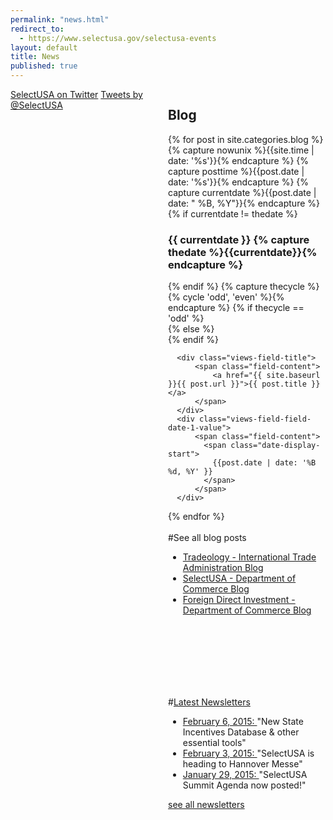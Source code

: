 ```yaml
---
permalink: "news.html"
redirect_to:
  - https://www.selectusa.gov/selectusa-events
layout: default
title: News
published: true
---
```


<div style="float:left;
width:50%;
overflow:hidden;">
<a href="https://twitter.com/selectusa">SelectUSA on Twitter</a>
 <a class="twitter-timeline" width="450" href="https://twitter.com/SelectUSA" data-widget-id="560467615035187200">Tweets by @SelectUSA</a>
<script>!function(d,s,id){var js,fjs=d.getElementsByTagName(s)[0],p=/^http:/.test(d.location)?'http':'https';if(!d.getElementById(id)){js=d.createElement(s);js.id=id;js.src=p+"://platform.twitter.com/widgets.js";fjs.parentNode.insertBefore(js,fjs);}}(document,"script","twitter-wjs");</script>
</div>

<div style="float:left;
width:50%;
overflow:hidden;">
<div id="block-menu-menu-testimonials-chose-usa" class="block block-menu" ><h2>Blog</h2> 

<div class="view view-upcoming-events view-id-upcoming_events view-display-id-page_1 advanced-filtered-search view-dom-id-1">
{% for post in site.categories.blog  %}
{% capture nowunix %}{{site.time  | date: '%s'}}{% endcapture %}
{% capture posttime %}{{post.date | date: '%s'}}{% endcapture %}
    {% capture currentdate %}{{post.date | date: " %B, %Y"}}{% endcapture %}
    {% if currentdate != thedate %}
    <h3><span class="date-display-single">  {{ currentdate }}
    {% capture thedate %}{{currentdate}}{% endcapture %} </span></h3>
    {% endif %}
     {% capture thecycle %}{% cycle 'odd', 'even' %}{% endcapture %}
        {% if thecycle == 'odd' %}
          <div class="views-row-2 views-row-even views-row-last">
        {% else %}
          <div class="views-row-1 views-row-odd views-row-first views-row-first">
        {% endif %}
 
      <div class="views-field-title">
          <span class="field-content">
              <a href="{{ site.baseurl }}{{ post.url }}">{{ post.title }}</a>
          </span>
      </div>
      <div class="views-field-field-date-1-value">
          <span class="field-content">
            <span class="date-display-start">
              {{post.date | date: '%B %d, %Y' }} 
            </span>
          </span>
      </div>
  </div>
{% endfor %}
  </div>  </div>
</div>
<br>
#See all blog posts

* [Tradeology - International Trade Administration Blog](http://blog.trade.gov/category/selectusa/)
* [SelectUSA - Department of Commerce Blog](http://www.commerce.gov/tags/selectusa)
* [Foreign Direct Investment - Department of Commerce Blog](http://www.commerce.gov/tags/foreign-direct-investment)
<p><br><br><br><br><br><br></p>

#[Latest Newsletters](selectusa-newsletters.html)

*   [February 6, 2015: ](http://tinyurl.com/le9ugj9)&quot;New State Incentives Database &amp; other essential tools&quot;
*   [February 3, 2015: ](http://tinyurl.com/kazwlwh)&quot;SelectUSA is heading to Hannover Messe&quot;
*   [January 29, 2015: ](http://tinyurl.com/oc4go8e)&quot;SelectUSA Summit Agenda now posted!&quot;

[see all newsletters](selectusa-newsletters.html)

